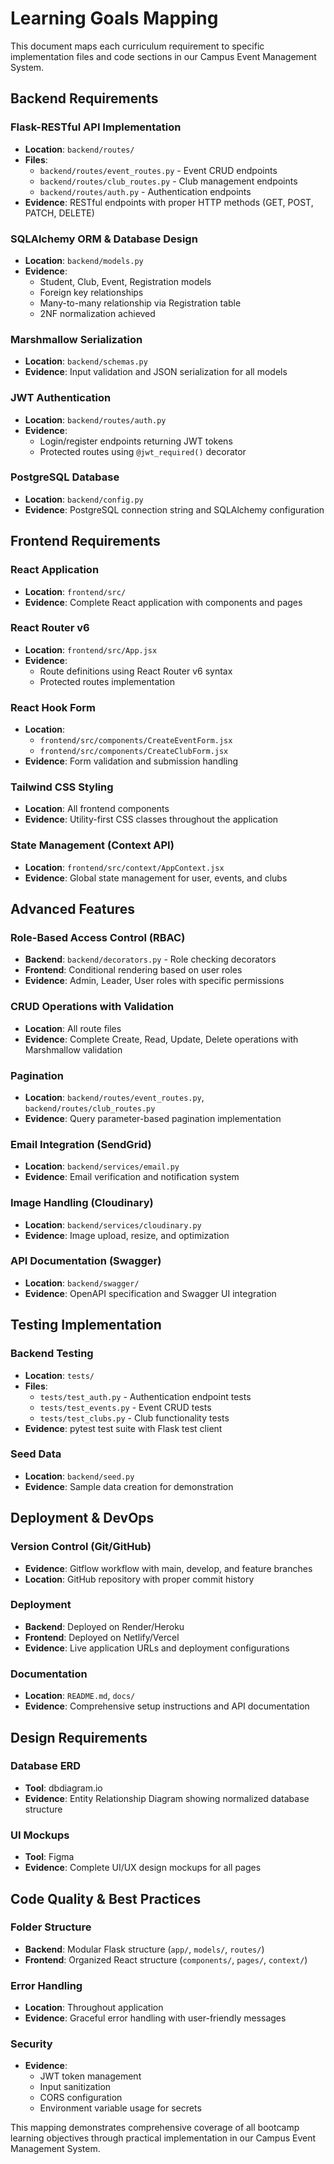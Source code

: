 # Learning Goals Mapping

This document maps each curriculum requirement to specific implementation files and code sections in our Campus Event Management System.

## Backend Requirements

### Flask-RESTful API Implementation
- **Location**: `backend/routes/`
- **Files**: 
  - `backend/routes/event_routes.py` - Event CRUD endpoints
  - `backend/routes/club_routes.py` - Club management endpoints
  - `backend/routes/auth.py` - Authentication endpoints
- **Evidence**: RESTful endpoints with proper HTTP methods (GET, POST, PATCH, DELETE)

### SQLAlchemy ORM & Database Design
- **Location**: `backend/models.py`
- **Evidence**: 
  - Student, Club, Event, Registration models
  - Foreign key relationships
  - Many-to-many relationship via Registration table
  - 2NF normalization achieved

### Marshmallow Serialization
- **Location**: `backend/schemas.py`
- **Evidence**: Input validation and JSON serialization for all models

### JWT Authentication
- **Location**: `backend/routes/auth.py`
- **Evidence**: 
  - Login/register endpoints returning JWT tokens
  - Protected routes using `@jwt_required()` decorator

### PostgreSQL Database
- **Location**: `backend/config.py`
- **Evidence**: PostgreSQL connection string and SQLAlchemy configuration

## Frontend Requirements

### React Application
- **Location**: `frontend/src/`
- **Evidence**: Complete React application with components and pages

### React Router v6
- **Location**: `frontend/src/App.jsx`
- **Evidence**: 
  - Route definitions using React Router v6 syntax
  - Protected routes implementation

### React Hook Form
- **Location**: 
  - `frontend/src/components/CreateEventForm.jsx`
  - `frontend/src/components/CreateClubForm.jsx`
- **Evidence**: Form validation and submission handling

### Tailwind CSS Styling
- **Location**: All frontend components
- **Evidence**: Utility-first CSS classes throughout the application

### State Management (Context API)
- **Location**: `frontend/src/context/AppContext.jsx`
- **Evidence**: Global state management for user, events, and clubs

## Advanced Features

### Role-Based Access Control (RBAC)
- **Backend**: `backend/decorators.py` - Role checking decorators
- **Frontend**: Conditional rendering based on user roles
- **Evidence**: Admin, Leader, User roles with specific permissions

### CRUD Operations with Validation
- **Location**: All route files
- **Evidence**: Complete Create, Read, Update, Delete operations with Marshmallow validation

### Pagination
- **Location**: `backend/routes/event_routes.py`, `backend/routes/club_routes.py`
- **Evidence**: Query parameter-based pagination implementation

### Email Integration (SendGrid)
- **Location**: `backend/services/email.py`
- **Evidence**: Email verification and notification system

### Image Handling (Cloudinary)
- **Location**: `backend/services/cloudinary.py`
- **Evidence**: Image upload, resize, and optimization

### API Documentation (Swagger)
- **Location**: `backend/swagger/`
- **Evidence**: OpenAPI specification and Swagger UI integration

## Testing Implementation

### Backend Testing
- **Location**: `tests/`
- **Files**:
  - `tests/test_auth.py` - Authentication endpoint tests
  - `tests/test_events.py` - Event CRUD tests
  - `tests/test_clubs.py` - Club functionality tests
- **Evidence**: pytest test suite with Flask test client

### Seed Data
- **Location**: `backend/seed.py`
- **Evidence**: Sample data creation for demonstration

## Deployment & DevOps

### Version Control (Git/GitHub)
- **Evidence**: Gitflow workflow with main, develop, and feature branches
- **Location**: GitHub repository with proper commit history

### Deployment
- **Backend**: Deployed on Render/Heroku
- **Frontend**: Deployed on Netlify/Vercel
- **Evidence**: Live application URLs and deployment configurations

### Documentation
- **Location**: `README.md`, `docs/`
- **Evidence**: Comprehensive setup instructions and API documentation

## Design Requirements

### Database ERD
- **Tool**: dbdiagram.io
- **Evidence**: Entity Relationship Diagram showing normalized database structure

### UI Mockups
- **Tool**: Figma
- **Evidence**: Complete UI/UX design mockups for all pages

## Code Quality & Best Practices

### Folder Structure
- **Backend**: Modular Flask structure (`app/`, `models/`, `routes/`)
- **Frontend**: Organized React structure (`components/`, `pages/`, `context/`)

### Error Handling
- **Location**: Throughout application
- **Evidence**: Graceful error handling with user-friendly messages

### Security
- **Evidence**: 
  - JWT token management
  - Input sanitization
  - CORS configuration
  - Environment variable usage for secrets

This mapping demonstrates comprehensive coverage of all bootcamp learning objectives through practical implementation in our Campus Event Management System.